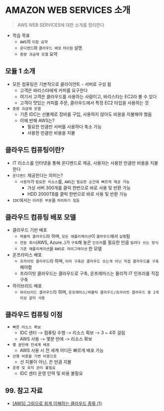# AMAZON WEB SERVICES 소개

> AWS WEB SERVICES에 대한 소개를 정리한다

- 학습 목표
  - `AWS`의 `이점 요약`
  - `온디맨드`와 `클라우드 배포` `차이점` 설명
  - `종량 과금제 모델` 요약

## 모듈 1 소개

- 모든 컴퓨팅은 기본적으로 클라이언트 - 서버로 구성 됨
  - 고객은 바리스타에게 커피를 요구한다
  - 여기서 고객은 클라우드를 사용하는 사람이고, 바리스타는 EC2라 볼 수 있다
  - 고객이 맛있는 커피를 주문, 클라우드에서 특정 EC2 타입을 사용하는 것
- `종량 과금제 모델`
  - 기존 IDC는 선불제로 장비를 구입, 사용하지 않아도 비용을 지불해야 했음
  - 이에 반해 AWS는?
    - 필요한 만큼만 서버를 사용하다 축소 가능
    - 사용한 만큼만 비용을 지불

## 클라우드 컴퓨팅이란?

- IT 리소스를 인터넷을 통해 온디멘드로 제공, 사용자는 사용한 만큼만 비용을 지불한다
- `온디맨드` 제공한다는 의미는?
  - `사용자`가 `필요한 리소스`를, `AWS`는 `필요한 순간에 빠르게 제공 가능`
    - 가상 서버 300개를 클릭 한번으로 바로 사용 및 반환 가능
    - HDD 2000TB를 클릭 한번으로 바로 사용 및 반환 가능
- `IDC`에서는 `이러한 부분`을 `처리하기 힘듬`

## 클라우드 컴퓨팅 배포 모델

- 클라우드 기반 배포
  - `퍼블릭 클라우드`라 하며, `모든 애플리케이션`이 `클라우드`에서 `실행`됨
  - `전문 회사`(AWS, Azure..)가 `구축`해 놓은 `인프라`를 필요한 만큼 `빌려다 쓰는 방식`
  - `기존 애플리케이션`을 `AWS로 마이그레이션` 한 모델
- 온프라미스 배포
  - `프라이빗 클라우드`라 하며, `이미 구축된 클라우드 쓰는게 아닌 직접 클라우드를 구축`해야함
  - 프라이빗 클라우드는 클라우드로 구축, 온프레미스는 물리적 IT 인프라를 직접 구축
- 하이브리드 배포
  - `하이브리드 클라우드`라 하며, `온프레미스/퍼블릭 클라우드/프라이빗 클라우드 중 2개 이상 같이 사용`

## 클라우드 컴퓨팅 이점

- `빠른 리소스 확보`
  - IDC 센터 -> 컴퓨팅 수행 -> 리소스 확보 -> 3 ~ 4주 걸림
  - AWS 사용 -> 몇분 만에 -> 리소스 확보
- `몇 분만에 전세계 배포`
  - AWS 사용 시 전 세계 어디든 빠르게 배포 가능
- `선행 비용을 가변 비용으로`
  - 선 지불이 아닌, 쓴 만큼 지불
- `운영 및 유지 관리 불필요`
  - IDC 센터 운영 인력 및 비용 불필요

## 99. 참고 자료

- [[AWS] 그림으로 쉽게 이해하는 클라우드 종류 (1)](https://medium.com/bizsol/%EA%B7%B8%EB%A6%BC%EC%9C%BC%EB%A1%9C-%EC%89%BD%EA%B2%8C-%EC%9D%B4%ED%95%B4%ED%95%98%EB%8A%94-%ED%81%B4%EB%9D%BC%EC%9A%B0%EB%93%9C-%EC%A2%85%EB%A5%98-1-a16540576c21)
